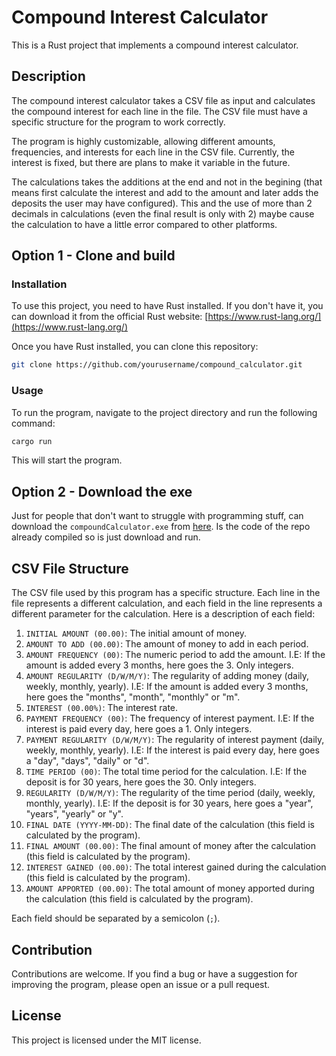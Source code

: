 # Compound Interest Calculator

This is a Rust project that implements a compound interest calculator.

## Description

The compound interest calculator takes a CSV file as input and calculates the compound interest for each line in the file. The CSV file must have a specific structure for the program to work correctly.

The program is highly customizable, allowing different amounts, frequencies, and interests for each line in the CSV file. Currently, the interest is fixed, but there are plans to make it variable in the future.

The calculations takes the additions at the end and not in the begining (that means first calculate the interest and add to the amount and later adds the deposits the user may have configured). This and the use of more than 2 decimals in calculations (even the final result is only with 2) maybe cause the calculation to have a little error compared to other platforms.

## Option 1 - Clone and build
### Installation

To use this project, you need to have Rust installed. If you don't have it, you can download it from the official Rust website: [https://www.rust-lang.org/](https://www.rust-lang.org/)

Once you have Rust installed, you can clone this repository:

```sh
git clone https://github.com/yourusername/compound_calculator.git
```

### Usage

To run the program, navigate to the project directory and run the following command:

```sh
cargo run
```

This will start the program.

## Option 2 - Download the exe
Just for people that don't want to struggle with programming stuff, can download the `compoundCalculator.exe` from [here](https://github.com/KikeKnox/Scripts/raw/main/Rust/compoundCalculator/compoundCalculator.exe). Is the code of the repo already compiled so is just download and run.

## CSV File Structure

The CSV file used by this program has a specific structure. Each line in the file represents a different calculation, and each field in the line represents a different parameter for the calculation. Here is a description of each field:

1. `INITIAL AMOUNT (00.00)`: The initial amount of money.
2. `AMOUNT TO ADD (00.00)`: The amount of money to add in each period.
3. `AMOUNT FREQUENCY (00)`: The numeric period to add the amount. I.E: If the amount is added every 3 months, here goes the 3. Only integers.
4. `AMOUNT REGULARITY (D/W/M/Y)`: The regularity of adding money (daily, weekly, monthly, yearly). I.E: If the amount is added every 3 months, here goes the "months", "month", "monthly" or "m".
5. `INTEREST (00.00%)`: The interest rate.
6. `PAYMENT FREQUENCY (00)`: The frequency of interest payment. I.E: If the interest is paid every day, here goes a 1. Only integers.
7. `PAYMENT REGULARITY (D/W/M/Y)`: The regularity of interest payment (daily, weekly, monthly, yearly). I.E: If the interest is paid every day, here goes a "day", "days", "daily" or "d".
8. `TIME PERIOD (00)`: The total time period for the calculation. I.E: If the deposit is for 30 years, here goes the 30. Only integers.
9. `REGULARITY (D/W/M/Y)`: The regularity of the time period (daily, weekly, monthly, yearly). I.E: If the deposit is for 30 years, here goes a "year", "years", "yearly" or "y".
10. `FINAL DATE (YYYY-MM-DD)`: The final date of the calculation (this field is calculated by the program).
11. `FINAL AMOUNT (00.00)`: The final amount of money after the calculation (this field is calculated by the program).
12. `INTEREST GAINED (00.00)`: The total interest gained during the calculation (this field is calculated by the program).
13. `AMOUNT APPORTED (00.00)`: The total amount of money apported during the calculation (this field is calculated by the program).

Each field should be separated by a semicolon (`;`).

## Contribution

Contributions are welcome. If you find a bug or have a suggestion for improving the program, please open an issue or a pull request.

## License

This project is licensed under the MIT license.
